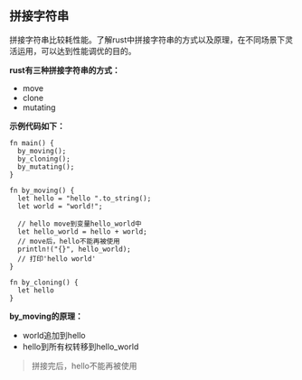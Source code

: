 ## 拼接字符串
拼接字符串比较耗性能。了解rust中拼接字符串的方式以及原理，在不同场景下灵活运用，可以达到性能调优的目的。

**rust有三种拼接字符串的方式：**
- move
- clone
- mutating

**示例代码如下：**
```
fn main() {
  by_moving();
  by_cloning();
  by_mutating();
}

fn by_moving() {
  let hello = "hello ".to_string();
  let world = "world!";
  
  // hello move到变量hello_world中
  let hello_world = hello + world;
  // move后，hello不能再被使用
  println!("{}", hello_world);
  // 打印'hello world'
}

fn by_cloning() {
  let hello
}
```
**by_moving的原理：**
- world追加到hello
- hello到所有权转移到hello_world
> 拼接完后，hello不能再被使用



